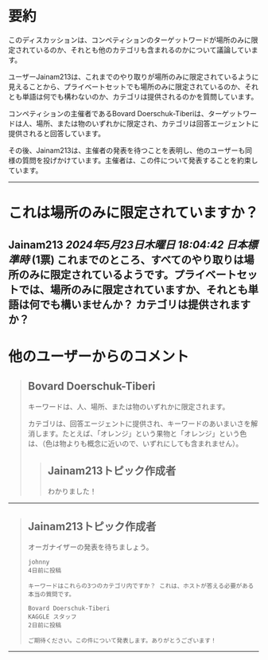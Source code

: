 # 要約 
このディスカッションは、コンペティションのターゲットワードが場所のみに限定されているのか、それとも他のカテゴリも含まれるのかについて議論しています。

ユーザーJainam213は、これまでのやり取りが場所のみに限定されているように見えることから、プライベートセットでも場所のみに限定されているのか、それとも単語は何でも構わないのか、カテゴリは提供されるのかを質問しています。

コンペティションの主催者であるBovard Doerschuk-Tiberiは、ターゲットワードは人、場所、または物のいずれかに限定され、カテゴリは回答エージェントに提供されると回答しています。

その後、Jainam213は、主催者の発表を待つことを表明し、他のユーザーも同様の質問を投げかけています。主催者は、この件について発表することを約束しています。


---
# これは場所のみに限定されていますか？
**Jainam213** *2024年5月23日木曜日 18:04:42 日本標準時* (1票)
これまでのところ、すべてのやり取りは場所のみに限定されているようです。プライベートセットでは、場所のみに限定されていますか、それとも単語は何でも構いませんか？ カテゴリは提供されますか？
---
# 他のユーザーからのコメント
> ## Bovard Doerschuk-Tiberi
> 
> キーワードは、人、場所、または物のいずれかに限定されます。
> 
> カテゴリは、回答エージェントに提供され、キーワードのあいまいさを解消します。たとえば、「オレンジ」という果物と「オレンジ」という色は、（色は物よりも概念に近いので、いずれにしても含まれません）。
> 
> 
> 
> > ## Jainam213トピック作成者
> > 
> > わかりました！
> > 
> > 
> > 
---
> ## Jainam213トピック作成者
> 
> オーガナイザーの発表を待ちましょう。
> 
> ```
> johnny
> 4日前に投稿
> 
> キーワードはこれらの3つのカテゴリ内ですか？ これは、ホストが答える必要がある本当の質問です。
> 
> Bovard Doerschuk-Tiberi
> KAGGLE スタッフ
> 2日前に投稿
> 
> ご期待ください。この件について発表します。ありがとうございます！
> 
> ```
> 
> 
> 
--- 

